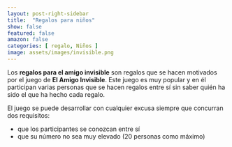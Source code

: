 ```yaml
---
layout: post-right-sidebar
title:  "Regalos para niños"
show: false
featured: false
amazon: false
categories: [ regalo, Niños ]
image: assets/images/invisible.png
---
```

Los **regalos para el amigo invisible** son regalos que se hacen motivados por el juego de  **El Amigo Invisible**. Este juego es muy popular y en él  participan varias personas que se hacen regalos entre sí sin saber quién ha sido el que ha hecho cada regalo.

El juego se puede desarrollar con cualquier excusa siempre que concurran dos requisitos:

* que los participantes se conozcan entre sí
* que su número no sea muy elevado (20 personas como máximo)

